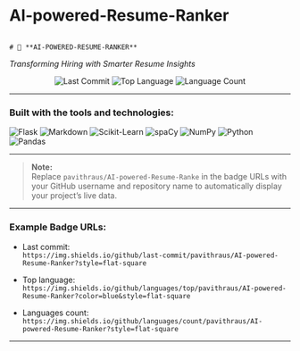 # AI-powered-Resume-Ranker
                                                                                         # 🚀 **AI-POWERED-RESUME-RANKER**

*Transforming Hiring with Smarter Resume Insights*

<p align="center">
    <img src="https://img.shields.io/github/last-commit/pavithraus/AI-powered-Resume-Ranker?style=flat-square" alt="Last Commit">
    <img src="https://img.shields.io/github/languages/top/pavithraus/AI-powered-Resume-Rankero?color=blue&style=flat-square" alt="Top Language">
    <img src="https://img.shields.io/github/languages/count/pavithraus/AI-powered-Resume-Ranker?style=flat-square" alt="Language Count">
</p>

---

### Built with the tools and technologies:
<p>
    <img src="https://img.shields.io/badge/-Flask-000000?style=for-the-badge&logo=flask&logoColor=white" alt="Flask">
    <img src="https://img.shields.io/badge/-Markdown-000000?style=for-the-badge&logo=markdown&logoColor=white" alt="Markdown">
    <img src="https://img.shields.io/badge/-ScikitLearn-F7931E?style=for-the-badge&logo=scikit-learn&logoColor=white" alt="Scikit-Learn">
    <img src="https://img.shields.io/badge/-spaCy-09A3D5?style=for-the-badge&logo=spacy&logoColor=white" alt="spaCy">
    <img src="https://img.shields.io/badge/-NumPy-013243?style=for-the-badge&logo=numpy&logoColor=white" alt="NumPy">
    <img src="https://img.shields.io/badge/-Python-3776AB?style=for-the-badge&logo=python&logoColor=white" alt="Python">
    <img src="https://img.shields.io/badge/-Pandas-150458?style=for-the-badge&logo=pandas&logoColor=white" alt="Pandas">
</p>

---

> **Note:**  
> Replace `pavithraus/AI-powered-Resume-Ranke` in the badge URLs with your GitHub username and repository name to automatically display your project’s live data.

---

### Example Badge URLs:
- Last commit:  
`https://img.shields.io/github/last-commit/pavithraus/AI-powered-Resume-Ranker?style=flat-square`

- Top language:  
`https://img.shields.io/github/languages/top/pavithraus/AI-powered-Resume-Ranker?color=blue&style=flat-square`

- Languages count:  
`https://img.shields.io/github/languages/count/pavithraus/AI-powered-Resume-Ranker?style=flat-square`

---
